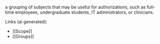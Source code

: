 a grouping of subjects that may be useful for authorizations, such as full-time employees, undergraduate students, IT administrators, or clinicians.

Links (ai generated):
 - [[Scope]]
 - [[Groups]]
